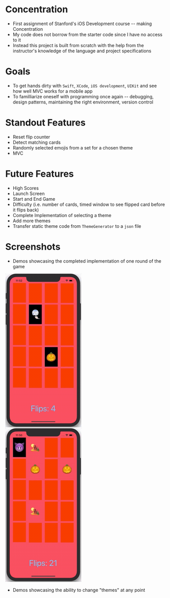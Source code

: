 # Concentration
* First assignment of Stanford's iOS Development course -- making Concentration
* My code does not borrow from the starter code since I have no access to it
* Instead this project is built from scratch with the help from the instructor's knowledge of the language and project specifications

# Goals
* To get hands dirty with `Swift`, `XCode`, `iOS development`, `UIKit` and see how well MVC works for a mobile app
* To familliarize oneself with programming once again -- debugging, design patterns, maintaining the right environment, version control

# Standout Features
* Reset flip counter
* Detect matching cards
* Randomly selected emojis from a set for a chosen theme
* MVC

# Future Features
* High Scores
* Launch Screen
* Start and End Game
* Difficulty (i.e. number of cards, timed window to see flipped card before it flips back)
* Complete Implementation of selecting a theme
* Add more themes
* Transfer static theme code from `ThemeGenerator` to a `json` file

# Screenshots

* Demos showcasing the completed implementation of one round of the game

![demo-1](https://github.com/surudhb/Concentration/blob/master/Demos/Demo1.gif) &nbsp;&nbsp;&nbsp;&nbsp;&nbsp;&nbsp;&nbsp;&nbsp;&nbsp;&nbsp;&nbsp;&nbsp;&nbsp;&nbsp; ![demo-2](https://github.com/surudhb/Concentration/blob/master/Demos/Demo2.gif)

* Demos showcasing the ability to change "themes" at any point
